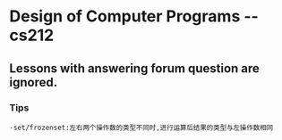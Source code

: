 # Design of Computer Programs -- cs212
Lessons with answering forum question are ignored.
---
### Tips
    ·set/frozenset:左右两个操作数的类型不同时,进行运算后结果的类型与左操作数相同